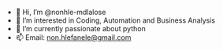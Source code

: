 - 👋 Hi, I’m @nonhle-mdlalose
- 👀 I’m interested in Coding, Automation and Business Analysis 
- 🌱 I’m currently passionate about python
- 📫 Email: non.hlefanele@gmail.com

<!---
nonhle-mdlalose/nonhle-mdlalose is a ✨ special ✨ repository because its `README.md` (this file) appears on your GitHub profile.
You can click the Preview link to take a look at your changes.
--->
